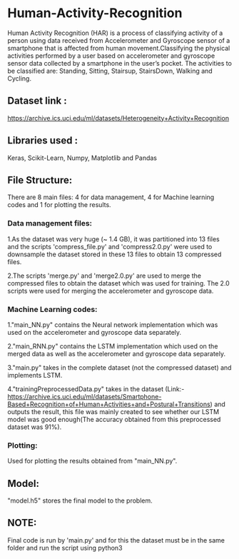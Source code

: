 # Human-Activity-Recognition

Human Activity Recognition (HAR) is a process of classifying activity of a person using data received from Accelerometer and Gyroscope sensor of a smartphone that is affected from human movement.Classifying the physical activities performed by a user based on accelerometer and gyroscope sensor data collected by a smartphone in the user’s pocket. The activities to be classified are: Standing, Sitting, Stairsup, StairsDown, Walking and Cycling.

## Dataset link :
https://archive.ics.uci.edu/ml/datasets/Heterogeneity+Activity+Recognition

## Libraries used :
Keras, Scikit-Learn, Numpy, Matplotlib and Pandas

## File Structure: 

There are 8 main files: 4 for data management, 4 for Machine learning codes and 1 for plotting the results.

### Data management files: 
1.As the dataset was very huge (~ 1.4 GB), it was partitioned into 13 files and the scripts 'compress_file.py' and 'compress2.0.py' were used to downsample the dataset stored in these 13 files to obtain 13 compressed files. 

2.The scripts 'merge.py' and 'merge2.0.py' are used to merge the compressed files to obtain the dataset which was used for training. The 2.0 scripts were used for merging the accelerometer and gyroscope data.

### Machine Learning codes: 
1."main_NN.py" contains the Neural network implementation which was used on the accelerometer and gyroscope data separately. 

2."main_RNN.py" contains the LSTM implementation which used on the merged data as well as the accelerometer and gyroscope data separately. 

3."main.py" takes in the complete dataset (not the compressed dataset) and implements LSTM. 

4."trainingPreprocessedData.py" takes in the dataset (Link:- https://archive.ics.uci.edu/ml/datasets/Smartphone-Based+Recognition+of+Human+Activities+and+Postural+Transitions) and outputs the result, this file was mainly created to see whether our LSTM model was good enough(The accuracy obtained from this preprocessed dataset was 91%).
### Plotting:
Used for plotting the results obtained from "main_NN.py".

## Model:
"model.h5" stores the final model to the problem.

## NOTE:
Final code is run by 'main.py' and for this the dataset must be in the same folder and run the script using python3  




